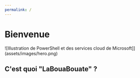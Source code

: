 ```yaml
---
permalink: /
---
```


# Bienvenue

![Illustration de PowerShell et des services cloud de Microsoft]](assets/images/hero.png)

## C'est quoi "LaBouaBouate" ?